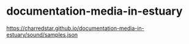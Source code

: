 # documentation-media-in-estuary
https://charredstar.github.io/documentation-media-in-estuary/sound/samples.json
